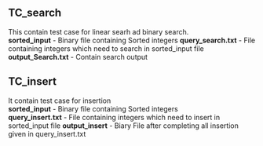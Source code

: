  ## TC_search    
This contain test case for linear searh ad binary search.   
**sorted_input** - Binary file containing Sorted integers
**query_search.txt** - File containing integers which need to search in sorted_input file 
**output_Search.txt** - Contain search output  

 
 ## TC_insert  
 It contain test case for insertion   
 **sorted_input** - Binary file containing Sorted integers  
 **query_insert.txt** - File containing integers which need to insert in sorted_input file 
 **output_insert** - Biary File after completing all insertion given in query_insert.txt   

